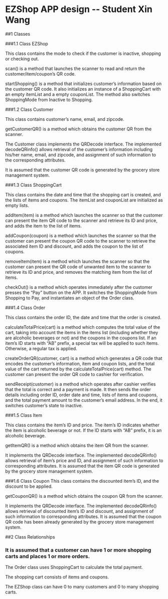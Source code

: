 # **EZShop APP design -- Student Xin Wang**

##1 Classes

###1.1 Class EZShop

This class contains the mode to check if the customer is inactive, shopping or checking out. 

scan() is a method that launches the scanner to read and return the customer/item/coupon’s QR code. 

startShopping() is a method that initializes customer’s information based on the customer QR code. It also initializes an instance of a ShoppingCart with an empty itemList and a empty couponList. The method also switches ShoppingMode from Inactive to Shopping.

###1.2 Class Customer

This class contains customer’s name, email, and zipcode. 

getCustomerQR() is a method which obtains the customer QR from the scanner. 

The Customer class implements the QRDecode interface. The implemented decodeQRinfo() allows retrieval of the customer’s information including his/her name, email, and zipcode, and assignment of such information to the corresponding attributes. 

It is assumed that the customer QR code is generated by the grocery store management system. 


###1.3 Class ShoppingCart

This class contains the date and time that the shopping cart is created, and the lists of items and coupons. The itemList and couponList are initialized as empty lists.

addItem(item) is a method which launches the scanner so that the customer can present the item QR code to the scanner and retrieve its ID and price, and adds the item to the list of items.

addCoupon(coupon) is a method which launches the scanner so that the customer can present the coupon QR code to the scanner to retrieve the associated item ID and discount, and adds the coupon to the list of coupons.

removeItem(item) is a method which launches the scanner so that the customer can present the QR code of unwanted item to the scanner to retrieve its ID and price, and removes the matching item from the list of items.

checkOut() is a method which operates immediately after the customer presses the “Pay” button on the APP. It switches the ShoppingMode from Shopping to Pay, and instantiates an object of the Order class. 

###1.4 Class Order

This class contains the order ID, the date and time that the order is created.

calculateTotalPrice(cart) is a method which computes the total value of the cart, taking into account the items in the items list (including whether they are alcoholic beverages or not) and the coupons in the coupons list. If an item’s ID starts with “AB” prefix, a special tax will be applied to such items. Otherwise, a regular tax is applied.

createOrderQR(customer, cart) is a method which generates a QR code that encodes the customer’s information, item and coupon lists, and the total value of the cart returned by the calculateTotalPrice(cart) method. The customer can present the order QR code to cashier for verification. 

sendReceipt(customer) is a method which operates after cashier verifies that the total is correct and a payment is made. It then sends the order details including order ID, order date and time, lists of items and coupons, and the total payment amount to the customer’s email address. In the end, it switches customer’s state to inactive. 

###1.5 Class Item

This class contains the item’s ID and price. The item’s ID indicates whether the item is alcoholic beverage or not. If the ID starts with “AB” prefix, it is an alcoholic beverage. 

getItemQR() is a method which obtains the item QR from the scanner. 

It implements the QRDecode interface. The implemented decodeQRinfo() allows retrieval of item’s price and ID, and assignment of such information to corresponding attributes. It is assumed that the item QR code is generated by the grocery store management system. 


###1.6 Class Coupon
This class contains the discounted item’s ID, and the discount to be applied.

getCouponQR() is a method which obtains the coupon QR from the scanner.
 
It implements the QRDecode interface. The implemented decodeQRinfo() allows retrieval of discounted item’s ID and discount, and assignment of such information to corresponding attributes. It is assumed that the coupon QR code has been already generated by the grocery store management system. 


##2 Class Relationships
 
### It is assumed that a customer can have 1 or more shopping carts and places 1 or more orders. 

The Order class uses ShoppingCart to calculate the total payment. 

The shopping cart consists of items and coupons. 

The EZShop class can have 0 to many customers and 0 to many shopping carts.  


